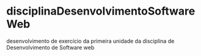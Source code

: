 # disciplinaDesenvolvimentoSoftwareWeb
desenvolvimento de exercício da primeira unidade da disciplina de Desenvolvimento de Software web 
